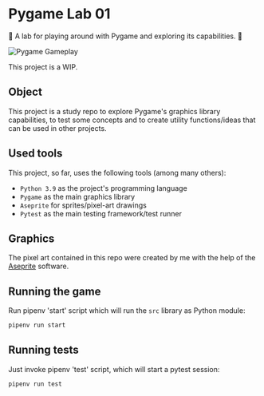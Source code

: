 # Pygame Lab 01

🧪 A lab for playing around with Pygame and exploring its capabilities. 🧪

![Pygame Gameplay](docs/gif/gameplay.gif)

This project is a WIP.

## Object

This project is a study repo to explore Pygame's graphics library capabilities, to test some concepts and to create utility functions/ideas that can be used in other projects.

## Used tools

This project, so far, uses the following tools (among many others):

- `Python 3.9` as the project's programming language
- `Pygame` as the main graphics library
- `Aseprite` for sprites/pixel-art drawings
- `Pytest` as the main testing framework/test runner

## Graphics

The pixel art contained in this repo were created by me with the help of the [Aseprite](https://www.aseprite.org/) software.

## Running the game

Run pipenv 'start' script which will run the `src` library as Python module:

```sh
pipenv run start
```

## Running tests

Just invoke pipenv 'test' script, which will start a pytest session:

```sh
pipenv run test
```
